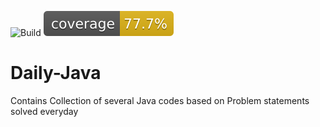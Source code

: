 ![Build](https://img.shields.io/github/workflow/status/Dhivakarkd/daily-java/Build)
[![Coverage](https://github.com/Dhivakarkd/daily-java/blob/master/.github/badges/jacoco.svg)](https://github.com/Dhivakarkd/daily-java/actions/workflows/build.yml)

# Daily-Java
Contains Collection of several Java codes based on Problem statements solved everyday
